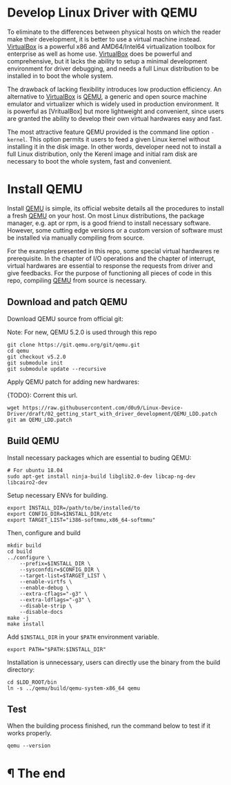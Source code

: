 # Develop Linux Driver with QEMU

To eliminate to the differences between physical hosts on which the reader make
their development, it is better to use a virtual machine instead. [VirtualBox]
is a powerful x86 and AMD64/Intel64 virtualization toolbox for enterprise as
well as home use. [VirtualBox] does be powerful and comprehensive, but it lacks
the ability to setup a minimal development environment for driver debugging, and
needs a full Linux distribution to be installed in to boot the whole system.

The drawback of lacking flexibility introduces low production efficiency. An
alternative to [VirtualBox] is [QEMU], a generic and open source machine
emulator and virtualizer which is widely used in production environment. It is
powerful as [VritualBox] but more lightweight and convenient, since users are
granted the ability to develop their own virtual hardwares easy and fast.

The most attractive feature QEMU provided is the command line option `-kernel`.
This option permits it users to feed a given Linux kernel without installing it
in the disk image. In other words, developer need not to install a full Linux
distribution, only the Kerenl image and initial ram disk are necessary to boot
the whole system, fast and convenient.

# Install QEMU

Install [QEMU] is simple, its official website details all the procedures to
install a fresh [QEMU] on your host. On most Linux distributions, the package
manager, e.g. apt or rpm, is a good friend to install necessary software.
However, some cutting edge versions or a custom version of software must be
installed via manually compiling from source.

For the examples presented in this repo, some special virtual hardwares re
prerequisite. In the chapter of I/O operations and the chapter of interrupt,
virtual hardwares are essential to response the requests from driver and give
feedbacks. For the purpose of functioning all pieces of code in this repo,
compiling [QEMU] from source is necessary.

## Download and patch QEMU

Download QEMU source from official git:

Note: For new, QEMU 5.2.0 is used through this repo

```
git clone https://git.qemu.org/git/qemu.git
cd qemu
git checkout v5.2.0
git submodule init
git submodule update --recursive
```


Apply QEMU patch for adding new hardwares:

{TODO}: Corrent this url.
```
wget https://raw.githubusercontent.com/d0u9/Linux-Device-Driver/draft/02_getting_start_with_driver_development/QEMU_LDD.patch
git am QEMU_LDD.patch
```

## Build QEMU

Install necessary packages which are essential to buding QEMU:

```
# For ubuntu 18.04
sudo apt-get install ninja-build libglib2.0-dev libcap-ng-dev libcairo2-dev
```

Setup necessary ENVs for building.

```
export INSTALL_DIR=/path/to/be/installed/to
export CONFIG_DIR=$INSTALL_DIR/etc
export TARGET_LIST="i386-softmmu,x86_64-softmmu"
```

Then, configure and build

```
mkdir build
cd build
../configure \
    --prefix=$INSTALL_DIR \
    --sysconfdir=$CONFIG_DIR \
    --target-list=$TARGET_LIST \
    --enable-virtfs \
    --enable-debug \
    --extra-cflags="-g3" \
    --extra-ldflags="-g3" \
    --disable-strip \
    --disable-docs
make -j
make install
```

Add `$INSTALL_DIR` in your `$PATH` environment variable.

```
export PATH="$PATH:$INSTALL_DIR"
```

Installation is unnecessary, users can directly use the binary from the build
directory:

```
cd $LDD_ROOT/bin
ln -s ../qemu/build/qemu-system-x86_64 qemu
```

## Test


When the building process finished, run the command below to test if it works
properly.

```
qemu --version
```

# ¶ The end

[VirtualBox]: http://www.qemu.org/
[QEMU]: http://www.qemu.org/
